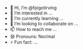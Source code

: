 - 👋 Hi, I’m @fpigotirving
- 👀 I’m interested in ...
- 🌱 I’m currently learning ...
- 💞️ I’m looking to collaborate on ...
- 📫 How to reach me ...
- 😄 Pronouns: Nor/mal
- ⚡ Fun fact: ...

<!---
fpigotirving/fpigotirving is a ✨ special ✨ repository because its `README.md` (this file) appears on your GitHub profile.
You can click the Preview link to take a look at your changes.
--->
